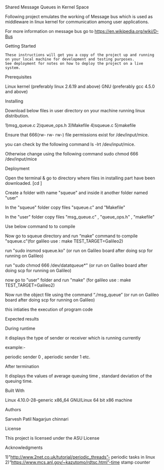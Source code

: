 Shared Message Queues in Kernel Space

   Following project emulates the working of Message bus which is used as middleware in linux kernel for communication among user applications.

   For more information on message bus go to https://en.wikipedia.org/wiki/D-Bus

Getting Started

    These instructions will get you a copy of the project up and running on your local machine for development and testing purposes. 
    See deployment for notes on how to deploy the project on a live system.

Prerequisites

  Linux kernel (preferably linux 2.6.19 and above)
  GNU (preferably gcc 4.5.0 and above)

Installing

Download below files in user directory on your machine running linux distribution.

   1)msg_queue.c
   2)queue_ops.h
   3)Makefile
   4)squeue.c
   5)makefile

Ensure that 666(rw- rw- rw-) file permissions exist for /dev/input/mice.

you can check by the following command 
ls -lrt /dev/input/mice. 

Otherwise change using the following command 
sudo chmod 666 /dev/input/mice


Deployment

   Open the terminal & go to directory where files in installing part have been downloaded. [cd <Directory name>] 
   
   Create a folder with name "squeue" and inside it another folder named "user"
   
   In the "squeue" folder copy files "squeue.c" and "Makefile"

   In the "user" folder copy files "msg_queue.c" , "queue_ops.h" , "makefile"
   
   Use below command to to compile 

   Now go to squeue directory and run “make" command to compile "squeue.c"(for galileo use : make TEST_TARGET=Galileo2)

   run "sudo insmod squeue.ko" (or run on Galileo board after doing scp for running on Galileo)
   
   run "sudo chmod 666 /dev/datatqueue*"  (or run on Galileo board after doing scp for running on Galileo)
  
   now go to "user" folder and run "make" (for galileo use : make TEST_TARGET=Galileo2)

   Now run the object file using the command “./msg_queue”  (or run on Galileo board after doing scp for running on Galileo)
   

  this intiaties the execution of program code

Expected results

During runtime

   it displays the type of sender or receiver which is running currently

example:- 

  periodic sender 0 , aperiodic sender 1 etc.

After termination

   It displays the values of average queuing time , standard deviation of the queuing time.

Built With

  Linux 4.10.0-28-generic
  x86_64 GNU/Linux
  64 bit x86 machine

Authors

Sarvesh Patil 
Nagarjun chinnari 

License

This project is licensed under the ASU License

Acknowledgments

1)"http://www.2net.co.uk/tutorial/periodic_threads”- periodic tasks in linux
2)“https://www.mcs.anl.gov/~kazutomo/rdtsc.html”-time stamp counter

